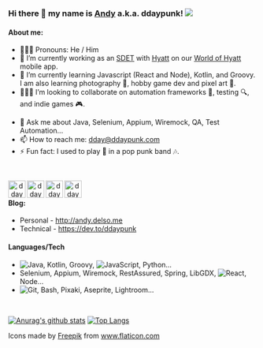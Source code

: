 ### Hi there 👋 my name is [Andy](http://andy.delso.me) a.k.a. ddaypunk! ![](https://visitor-badge.glitch.me/badge?page_id=ddaypunk.ddaypunk)

#### About me:
- 👱🏼‍♂️ Pronouns: He / Him
- 🔭 I’m currently working as an [SDET](https://www.guru99.com/software-developer-engineer-test-sdet.html) with [Hyatt](https://twitter.com/hyatt) on our [World of Hyatt](https://world.hyatt.com/content/gp/en/rewards/mobile.html) mobile app.
- 🌱 I’m currently learning Javascript (React and Node), Kotlin, and Groovy. I am also learning photography 📸, hobby game dev and pixel art 👾.
- 👨🏼‍💻 I’m looking to collaborate on automation frameworks 🦾, testing 🔍, and indie games 🎮.
<!--- - 🤔 I’m looking for help with ... -->
- 💬 Ask me about Java, Selenium, Appium, Wiremock, QA, Test Automation...
- 📫 How to reach me: <dday@ddaypunk.com>
- ⚡ Fun fact: I used to play 🎸 in a pop punk band 🎶.

<br />

<p align="center">
<a href="https://facebook.com/ddaypunk.ttv">
  <img align="left" alt="ddaypunk | Facebook" width="35px" src="https://raw.githubusercontent.com/ddaypunk/ddaypunk/master/010-facebook.svg" />
</a>
<a href="https://instagram.com/ddaypunk.ttv">
  <img align="left" alt="ddaypunk | Instagram" width="35px" src="https://raw.githubusercontent.com/ddaypunk/ddaypunk/master/015-instagram.svg" />
</a>
<a href="https://twitch.tv/ddaypunk">
  <img align="left" alt="ddaypunk | Twitch" width="35px" src="https://raw.githubusercontent.com/ddaypunk/ddaypunk/master/031-twitch.svg" />
</a>
<a href="https://twitter.com/ddaypunk">
  <img align="left" alt="ddaypunk | Twitter" width="35px" src="https://raw.githubusercontent.com/ddaypunk/ddaypunk/master/018-twitter.svg" />
</a>
</p>

<br />

#### Blog:
- Personal - <http://andy.delso.me> 
- Technical - <https://dev.to/ddaypunk>

#### Languages/Tech
- ![Java](https://img.shields.io/badge/-Java-%23F7DF1C?style=flat&logo=Java&logoColor=white&labelColor=black&color=red), Kotlin, Groovy, ![JavaScript](https://img.shields.io/badge/-JavaScript-%23F7DF1C?style=flat&logo=javascript&logoColor=000000&labelColor=%23F7DF1C&color=%23FFCE5A), Python...
- Selenium, Appium, Wiremock, RestAssured, Spring, LibGDX, ![React](https://img.shields.io/badge/-React-%23282C34?style=flat&logo=react), Node...
- ![Git](https://img.shields.io/badge/-Git-%23F05032?style=flat&logo=git&logoColor=%23ffffff), Bash, Pixaki, Aseprite, Lightroom...
<br/>

[![Anurag's github stats](https://github-readme-stats.vercel.app/api?username=ddaypunk&show_icons=true&theme=gruvbox&include_all_commits=true&count_private=true&hide=contribs)](https://github.com/anuraghazra/github-readme-stats) [![Top Langs](https://github-readme-stats.vercel.app/api/top-langs/?username=ddaypunk&layout=compact&theme=gruvbox)](https://github.com/anuraghazra/github-readme-stats)

Icons made by <a href="https://www.flaticon.com/authors/freepik" title="Freepik">Freepik</a> from <a href="https://www.flaticon.com/" title="Flaticon"> www.flaticon.com</a>
